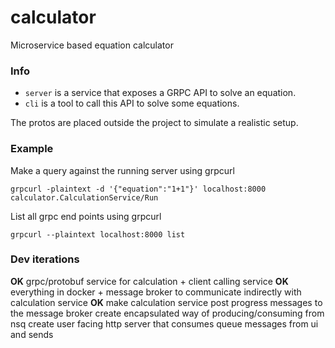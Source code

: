# calculator
Microservice based equation calculator

### Info
- `server` is a service that exposes a GRPC API to solve an equation.
- `cli` is a tool to call this API to solve some equations.

The protos are placed outside the project to simulate a realistic setup.

### Example
Make a query against the running server using grpcurl
```
grpcurl -plaintext -d '{"equation":"1+1"}' localhost:8000 calculator.CalculationService/Run
```

List all grpc end points using grpcurl
```
grpcurl --plaintext localhost:8000 list
```

### Dev iterations
**OK** grpc/protobuf service for calculation + client calling service
**OK** everything in docker + message broker to communicate indirectly with calculation service
**OK** make calculation service post progress messages to the message broker
create encapsulated way of producing/consuming from nsq
create user facing http server that consumes queue messages from ui and sends
